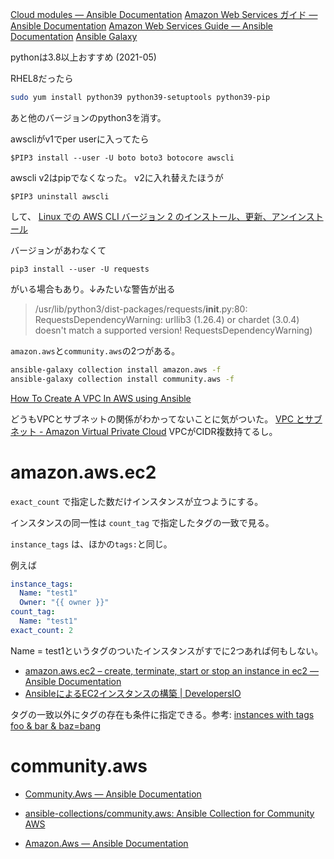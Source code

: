 [Cloud modules — Ansible Documentation](https://docs.ansible.com/ansible/2.9_ja/modules/list_of_cloud_modules.html#amazon)
[Amazon Web Services ガイド — Ansible Documentation](https://docs.ansible.com/ansible/2.9_ja/scenario_guides/guide_aws.html)
[Amazon Web Services Guide — Ansible Documentation](https://docs.ansible.com/ansible/latest/scenario_guides/guide_aws.html)
[Ansible Galaxy](https://galaxy.ansible.com/community/aws)

pythonは3.8以上おすすめ (2021-05)

RHEL8だったら

```sh
sudo yum install python39 python39-setuptools python39-pip
```

あと他のバージョンのpython3を消す。

awscliがv1でper userに入ってたら

```
$PIP3 install --user -U boto boto3 botocore awscli
```

awscli v2はpipでなくなった。
v2に入れ替えたほうが

```
$PIP3 uninstall awscli
```

して、
[Linux での AWS CLI バージョン 2 のインストール、更新、アンインストール](https://docs.aws.amazon.com/ja_jp/cli/latest/userguide/install-cliv2-linux.html)

バージョンがあわなくて

```
pip3 install --user -U requests
```

がいる場合もあり。↓みたいな警告が出る

> /usr/lib/python3/dist-packages/requests/**init**.py:80: RequestsDependencyWarning: urllib3 (1.26.4) or chardet (3.0.4) doesn't
> match a supported version!
> RequestsDependencyWarning)

`amazon.aws`と`community.aws`の2つがある。

```sh
ansible-galaxy collection install amazon.aws -f
ansible-galaxy collection install community.aws -f
```

[How To Create A VPC In AWS using Ansible](https://www.infinitypp.com/ansible/create-vpc-ansible-aws/)

どうもVPCとサブネットの関係がわかってないことに気がついた。
[VPC とサブネット \- Amazon Virtual Private Cloud](https://docs.aws.amazon.com/ja_jp/vpc/latest/userguide/VPC_Subnets.html)
VPCがCIDR複数持てるし。

# amazon.aws.ec2

`exact_count`
で指定した数だけインスタンスが立つようにする。

インスタンスの同一性は
`count_tag`
で指定したタグの一致で見る。

`instance_tags`
は、ほかの`tags:`と同じ。

例えば

```yaml
instance_tags:
  Name: "test1"
  Owner: "{{ owner }}"
count_tag:
  Name: "test1"
exact_count: 2
```

Name = test1というタグのついたインスタンスがすでに2つあれば何もしない。

- [amazon\.aws\.ec2 – create, terminate, start or stop an instance in ec2 — Ansible Documentation](https://docs.ansible.com/ansible/latest/collections/amazon/aws/ec2_module.html)
- [AnsibleによるEC2インスタンスの構築 \| DevelopersIO](https://dev.classmethod.jp/articles/ec2_using_ansible/#toc-4)

タグの一致以外にタグの存在も条件に指定できる。参考:
[instances with tags foo & bar & baz=bang](https://docs.ansible.com/ansible/latest/collections/amazon/aws/ec2_module.html#examples)

# community.aws

- [Community.Aws — Ansible Documentation](https://docs.ansible.com/ansible/latest/collections/community/aws/index.html)
- [ansible\-collections/community\.aws: Ansible Collection for Community AWS](https://github.com/ansible-collections/community.aws)

- [Amazon\.Aws — Ansible Documentation](https://docs.ansible.com/ansible/latest/collections/amazon/aws/index.html)
